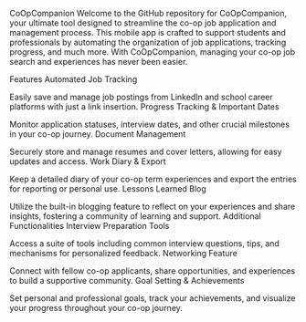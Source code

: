CoOpCompanion
Welcome to the GitHub repository for CoOpCompanion, your ultimate tool designed to streamline the co-op job application and management process. This mobile app is crafted to support students and professionals by automating the organization of job applications, tracking progress, and much more. With CoOpCompanion, managing your co-op job search and experiences has never been easier.

Features
Automated Job Tracking

Easily save and manage job postings from LinkedIn and school career platforms with just a link insertion.
Progress Tracking & Important Dates

Monitor application statuses, interview dates, and other crucial milestones in your co-op journey.
Document Management

Securely store and manage resumes and cover letters, allowing for easy updates and access.
Work Diary & Export

Keep a detailed diary of your co-op term experiences and export the entries for reporting or personal use.
Lessons Learned Blog

Utilize the built-in blogging feature to reflect on your experiences and share insights, fostering a community of learning and support.
Additional Functionalities
Interview Preparation Tools

Access a suite of tools including common interview questions, tips, and mechanisms for personalized feedback.
Networking Feature

Connect with fellow co-op applicants, share opportunities, and experiences to build a supportive community.
Goal Setting & Achievements

Set personal and professional goals, track your achievements, and visualize your progress throughout your co-op journey.
